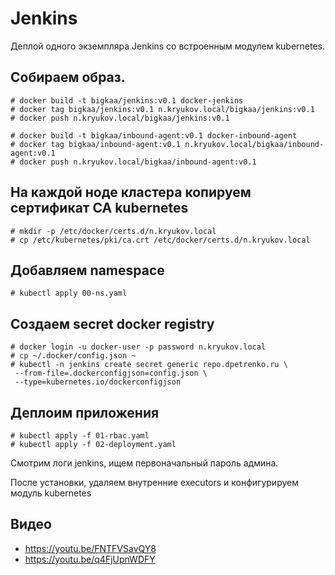 # Jenkins

Деплой одного экземпляра Jenkins со встроенным модулем
kubernetes.

## Собираем образ.

    # docker build -t bigkaa/jenkins:v0.1 docker-jenkins
    # docker tag bigkaa/jenkins:v0.1 n.kryukov.local/bigkaa/jenkins:v0.1
    # docker push n.kryukov.local/bigkaa/jenkins:v0.1
    
    # docker build -t bigkaa/inbound-agent:v0.1 docker-inbound-agent
    # docker tag bigkaa/inbound-agent:v0.1 n.kryukov.local/bigkaa/inbound-agent:v0.1
    # docker push n.kryukov.local/bigkaa/inbound-agent:v0.1

## На каждой ноде кластера копируем сертификат CA kubernetes

    # mkdir -p /etc/docker/certs.d/n.kryukov.local
    # cp /etc/kubernetes/pki/ca.crt /etc/docker/certs.d/n.kryukov.local

## Добавляем namespace

    # kubectl apply 00-ns.yaml

## Создаем secret docker registry

    # docker login -u docker-user -p password n.kryukov.local
    # cp ~/.docker/config.json ~
    # kubectl -n jenkins create secret generic repo.dpetrenko.ru \
     --from-file=.dockerconfigjson=config.json \
     --type=kubernetes.io/dockerconfigjson

## Деплоим приложения

    # kubectl apply -f 01-rbac.yaml
    # kubectl apply -f 02-deployment.yaml

Смотрим логи jenkins, ищем первоначальный пароль админа.

После установки, удаляем внутренние executors и конфигурируем модуль kubernetes

## Видео

* https://youtu.be/FNTFVSavQY8
* https://youtu.be/q4FjUpnWDFY

